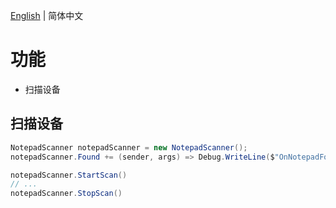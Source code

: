 ﻿[English](./README.md) | 简体中文

# 功能
- 扫描设备

## 扫描设备

```c#
NotepadScanner notepadScanner = new NotepadScanner();
notepadScanner.Found += (sender, args) => Debug.WriteLine($"OnNotepadFound {args}");

notepadScanner.StartScan()
// ...
notepadScanner.StopScan()
```